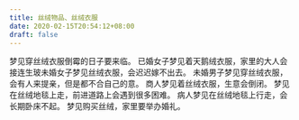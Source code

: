 ```yaml
---
title: 丝绒物品、丝绒衣服
date: 2020-02-15T20:54:12+08:00
draft: false
---
```


梦见穿丝绒衣服倒霉的日子要来临。
已婚女子梦见着天鹅绒衣服，家里的大人会接连生玻未婚女子梦见丝绒衣服，会迟迟嫁不出去。
未婚男子梦见穿丝绒衣服，会有人来提亲，但是都不合自己的意。
商人梦见着丝绒衣服，生意会倒闭。
梦见在丝绒地毯上走，前进道路上会遇到很多困难。
病人梦见在丝绒地毯上行走，会长期卧床不起。
梦见购买丝绒，家里要举办婚礼。
